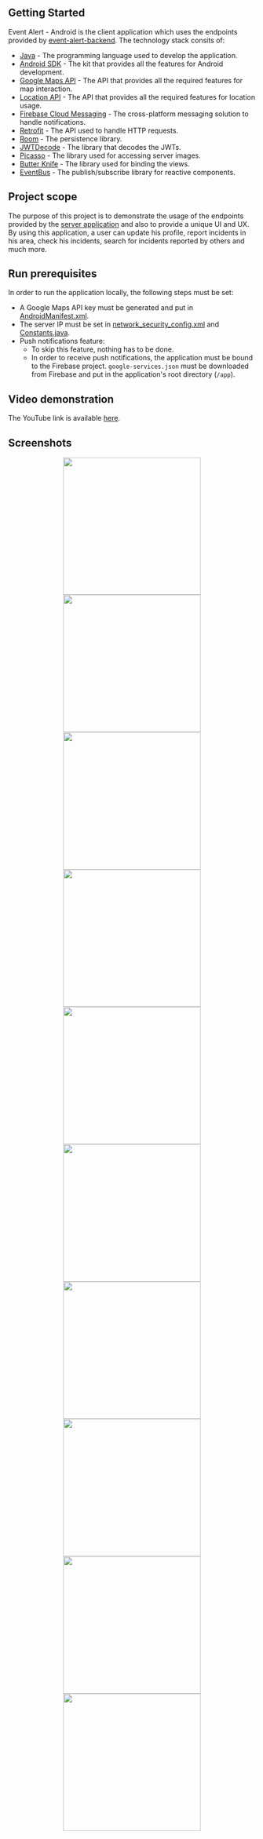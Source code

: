 ## Getting Started
Event Alert - Android is the client application which uses the endpoints provided by [event-alert-backend](https://github.com/adrianscarlatescu/event-alert-backend).
The technology stack consits of:
* [Java](https://www.oracle.com/java/) - The programming language used to develop the application.
* [Android SDK](https://developer.android.com/about) - The kit that provides all the features for Android development.  
* [Google Maps API](https://developers.google.com/android/reference/com/google/android/gms/maps/package-summary) - The API that provides all the required features for map interaction.
* [Location API](https://developers.google.com/android/reference/com/google/android/gms/location/package-summary) - The API that provides all the required features for location usage.
* [Firebase Cloud Messaging](https://firebase.google.com/docs/cloud-messaging/android/client) - The cross-platform messaging solution to handle notifications.
* [Retrofit](https://square.github.io/retrofit/) - The API used to handle HTTP requests.
* [Room](https://developer.android.com/training/data-storage/room) - The persistence library.
* [JWTDecode](https://github.com/auth0/JWTDecode.Android) - The library that decodes the JWTs.
* [Picasso](https://square.github.io/picasso/) - The library used for accessing server images.
* [Butter Knife](https://jakewharton.github.io/butterknife/) - The library used for binding the views.
* [EventBus](https://github.com/greenrobot/EventBus) - The publish/subscribe library for reactive components.

## Project scope
The purpose of this project is to demonstrate the usage of the endpoints provided by the [server application](https://github.com/adrianscarlatescu/event-alert-backend) and also to provide a unique UI and UX.
By using this application, a user can update his profile, report incidents in his area, check his incidents, search for incidents reported by others and much more.

## Run prerequisites
In order to run the application locally, the following steps must be set:
* A Google Maps API key must be generated and put in [AndroidManifest.xml](https://github.com/adrianscarlatescu/event-alert-android/blob/master/app/src/main/AndroidManifest.xml#L25).
* The server IP must be set in [network_security_config.xml](https://github.com/adrianscarlatescu/event-alert-android/blob/master/app/src/main/res/xml/network_security_config.xml#L4) and [Constants.java](https://github.com/adrianscarlatescu/event-alert-android/blob/master/app/src/main/java/com/as/eventalertandroid/defaults/Constants.java#L5).
* Push notifications feature:
    * To skip this feature, nothing has to be done.
    * In order to receive push notifications, the application must be bound to the Firebase project. 
    `google-services.json` must be downloaded from Firebase and put in the application's root directory (`/app`).

## Video demonstration
The YouTube link is available [here](https://youtu.be/wVzswI4R9k8).

## Screenshots
<div align="center">
<img src="https://github.com/adrianscarlatescu/event-alert-android/blob/master/app/src/main/res/drawable/screenshot_01.png" width="280">
<img src="https://github.com/adrianscarlatescu/event-alert-android/blob/master/app/src/main/res/drawable/screenshot_02.png" width="280">
<img src="https://github.com/adrianscarlatescu/event-alert-android/blob/master/app/src/main/res/drawable/screenshot_03.png" width="280">
<img src="https://github.com/adrianscarlatescu/event-alert-android/blob/master/app/src/main/res/drawable/screenshot_04.png" width="280">
<img src="https://github.com/adrianscarlatescu/event-alert-android/blob/master/app/src/main/res/drawable/screenshot_05.png" width="280">
<img src="https://github.com/adrianscarlatescu/event-alert-android/blob/master/app/src/main/res/drawable/screenshot_06.png" width="280">
<img src="https://github.com/adrianscarlatescu/event-alert-android/blob/master/app/src/main/res/drawable/screenshot_07.png" width="280">
<img src="https://github.com/adrianscarlatescu/event-alert-android/blob/master/app/src/main/res/drawable/screenshot_08.png" width="280">
<img src="https://github.com/adrianscarlatescu/event-alert-android/blob/master/app/src/main/res/drawable/screenshot_09.png" width="280">
<img src="https://github.com/adrianscarlatescu/event-alert-android/blob/master/app/src/main/res/drawable/screenshot_10.png" width="280">
</div>
